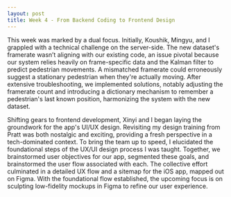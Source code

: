 ```yaml
---
layout: post
title: Week 4 - From Backend Coding to Frontend Design
---
```


This week was marked by a dual focus. Initially, Koushik, Mingyu, and I grappled with a technical challenge on the server-side. The new dataset's framerate wasn’t aligning with our existing code, an issue pivotal because our system relies heavily on frame-specific data and the Kalman filter to predict pedestrian movements. A mismatched framerate could erroneously suggest a stationary pedestrian when they're actually moving. After extensive troubleshooting, we implemented solutions, notably adjusting the framerate count and introducing a dictionary mechanism to remember a pedestrian's last known position, harmonizing the system with the new dataset.

Shifting gears to frontend development, Xinyi and I began laying the groundwork for the app's UI/UX design. Revisiting my design training from Pratt was both nostalgic and exciting, providing a fresh perspective in a tech-dominated context. To bring the team up to speed, I elucidated the foundational steps of the UX/UI design process I was taught. Together, we brainstormed user objectives for our app, segmented these goals, and brainstormed the user flow associated with each. The collective effort culminated in a detailed UX flow and a sitemap for the iOS app, mapped out on Figma. With the foundational flow established, the upcoming focus is on sculpting low-fidelity mockups in Figma to refine our user experience.
